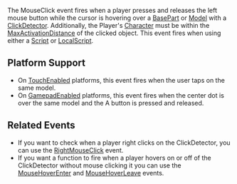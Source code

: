 The MouseClick event fires when a player presses and releases the left mouse button while the cursor is hovering over a [BasePart](https://developer.roblox.com/en-us/api-reference/class/BasePart) or [Model](https://developer.roblox.com/en-us/api-reference/class/Model) with a [ClickDetector](https://developer.roblox.com/en-us/api-reference/class/ClickDetector). Additionally, the Player's [Character](https://developer.roblox.com/en-us/api-reference/property/Player/Character) must be within the [MaxActivationDistance](https://developer.roblox.com/en-us/api-reference/property/ClickDetector/MaxActivationDistance) of the clicked object. This event fires when using either a [Script](https://developer.roblox.com/en-us/api-reference/class/Script) or [LocalScript](https://developer.roblox.com/en-us/api-reference/class/LocalScript).

Platform Support
----------------

*   On [TouchEnabled](https://developer.roblox.com/en-us/api-reference/property/UserInputService/TouchEnabled) platforms, this event fires when the user taps on the same model.
*   On [GamepadEnabled](https://developer.roblox.com/en-us/api-reference/property/UserInputService/GamepadEnabled) platforms, this event fires when the center dot is over the same model and the A button is pressed and released.

Related Events
--------------

*   If you want to check when a player right clicks on the ClickDetector, you can use the [RightMouseClick](https://developer.roblox.com/en-us/api-reference/event/ClickDetector/RightMouseClick) event.
*   If you want a function to fire when a player hovers on or off of the ClickDetector without mouse clicking it you can use the [MouseHoverEnter](https://developer.roblox.com/en-us/api-reference/event/ClickDetector/MouseHoverEnter) and [MouseHoverLeave](https://developer.roblox.com/en-us/api-reference/event/ClickDetector/MouseHoverLeave) events.